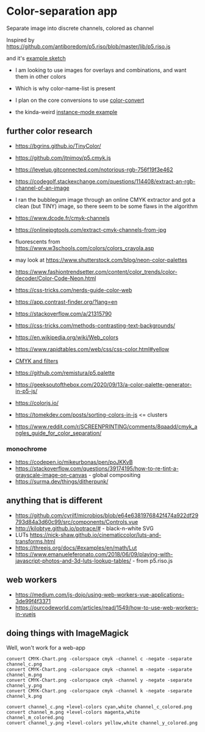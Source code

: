 # Color-separation app

Separate image into discrete channels, colored as channel

Inspired by <https://github.com/antiboredom/p5.riso/blob/master/lib/p5.riso.js>

and it's [example sketch](https://github.com/antiboredom/p5.riso/blob/master/tutorials/color-separation.md)

- I am looking to use images for overlays and combinations, and want them in other colors
- Which is why color-name-list is present
- I plan on the core conversions to use [color-convert](https://github.com/Qix-/color-convert)

- the kinda-weird [instance-mode example](https://github.com/antiboredom/p5.riso/tree/a1690e40aa857d86bc6136008cef2f0b33238865/examples/Instance_mode)

## further color research

- https://bgrins.github.io/TinyColor/
- https://github.com/jtnimoy/p5.cmyk.js
- https://levelup.gitconnected.com/notorious-rgb-756f19f3e462
- <https://codegolf.stackexchange.com/questions/114408/extract-an-rgb-channel-of-an-image>

- I ran the bubblegum image through an online CMYK extractor and got a clean (but TINY) image, so there seem to be some flaws in the algorithm
 - https://www.dcode.fr/cmyk-channels
 - https://onlinejpgtools.com/extract-cmyk-channels-from-jpg

- fluorescents from https://www.w3schools.com/colors/colors_crayola.asp
- may look at https://www.shutterstock.com/blog/neon-color-palettes
- https://www.fashiontrendsetter.com/content/color_trends/color-decoder/Color-Code-Neon.html
- https://css-tricks.com/nerds-guide-color-web
- https://app.contrast-finder.org/?lang=en
- https://stackoverflow.com/a/21315790
- https://css-tricks.com/methods-contrasting-text-backgrounds/
- https://en.wikipedia.org/wiki/Web_colors
- https://www.rapidtables.com/web/css/css-color.html#yellow

- [CMYK and filters](https://discourse.processing.org/t/best-way-to-do-this-tint-c-m-y-k/5317/11)

- https://github.com/remistura/p5.palette
- https://geeksoutofthebox.com/2020/09/13/a-color-palette-generator-in-p5-js/
- https://colorjs.io/
- https://tomekdev.com/posts/sorting-colors-in-js <= clusters

- https://www.reddit.com/r/SCREENPRINTING/comments/8qaadd/cmyk_angles_guide_for_color_separation/

### monochrome 

- https://codepen.io/mikeurbonas/pen/poJKKvB
- https://stackoverflow.com/questions/39174195/how-to-re-tint-a-grayscale-image-on-canvas - global compositing 
- https://surma.dev/things/ditherpunk/


## anything that is different

- https://github.com/cyrilf/microbios/blob/e64e6381976842f474a922df29793d84a3d60c99/src/components/Controls.vue
- http://kilobtye.github.io/potrace/# - black-n-white SVG
- LUTs <https://nick-shaw.github.io/cinematiccolor/luts-and-transforms.html>
- <https://threejs.org/docs/#examples/en/math/Lut>
- <https://www.emanueleferonato.com/2018/06/09/playing-with-javascript-photos-and-3d-luts-lookup-tables/> - from p5.riso.js

## web workers

- <https://medium.com/js-dojo/using-web-workers-vue-applications-3de99f4f3371>
- <https://ourcodeworld.com/articles/read/1549/how-to-use-web-workers-in-vuejs>


## doing things with ImageMagick

Well, won't work for a web-app

```
convert CMYK-Chart.png -colorspace cmyk -channel c -negate -separate channel_c.png
convert CMYK-Chart.png -colorspace cmyk -channel m -negate -separate channel_m.png
convert CMYK-Chart.png -colorspace cmyk -channel y -negate -separate channel_y.png
convert CMYK-Chart.png -colorspace cmyk -channel k -negate -separate channel_k.png

convert channel_c.png +level-colors cyan,white channel_c_colored.png
convert channel_m.png +level-colors magenta,white channel_m_colored.png
convert channel_y.png +level-colors yellow,white channel_y_colored.png
```